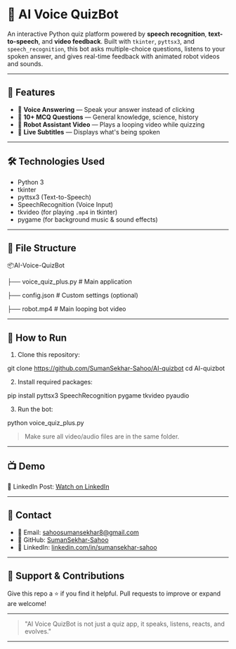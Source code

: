 # 🤖 AI Voice QuizBot

An interactive Python quiz platform powered by **speech recognition**, **text-to-speech**, and **video feedback**. Built with `tkinter`, `pyttsx3`, and `speech_recognition`, this bot asks multiple-choice questions, listens to your spoken answer, and gives real-time feedback with animated robot videos and sounds.

---

## 🎯 Features

* 🎤 **Voice Answering** — Speak your answer instead of clicking
* 🧠 **10+ MCQ Questions** — General knowledge, science, history
* 🤖 **Robot Assistant Video** — Plays a looping video while quizzing
* 💬 **Live Subtitles** — Displays what's being spoken

---

## 🛠 Technologies Used

* Python 3
* tkinter
* pyttsx3 (Text-to-Speech)
* SpeechRecognition (Voice Input)
* tkvideo (for playing `.mp4` in tkinter)
* pygame (for background music & sound effects)

---

## 📁 File Structure


📦AI-Voice-QuizBot

├── voice_quiz_plus.py          # Main application

├── config.json                 # Custom settings (optional)

├── robot.mp4                   # Main looping bot video







---
## 🚀 How to Run

1. Clone this repository:


git clone https://github.com/SumanSekhar-Sahoo/AI-quizbot
cd AI-quizbot


2. Install required packages:


pip install pyttsx3 SpeechRecognition pygame tkvideo pyaudio


3. Run the bot:

python voice_quiz_plus.py


> Make sure all video/audio files are in the same folder.

---

## 📺 Demo

🔗 LinkedIn Post: [Watch on LinkedIn](https://www.linkedin.com/posts/sumansekhar-sahoo_ai-python-speechrecognition-activity-7342223327660281856-a5h6?utm_source=share&utm_medium=member_desktop)

---

## 📩 Contact

* 📧 Email: [sahoosumansekhar8@gmail.com](mailto:sahoosumansekhar8@gmail.com)
* 🔗 GitHub: [SumanSekhar-Sahoo](https://github.com/SumanSekhar-Sahoo)
* 💼 LinkedIn: [linkedin.com/in/sumansekhar-sahoo](https://www.linkedin.com/in/sumansekhar-sahoo)

---

## 🌟 Support & Contributions

Give this repo a ⭐ if you find it helpful. Pull requests to improve or expand are welcome!

---

> "AI Voice QuizBot is not just a quiz app, it speaks, listens, reacts, and evolves."

---
